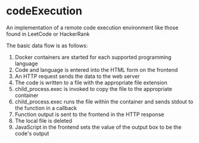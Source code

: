 # codeExecution
An implementation of a remote code execution environment like those found in LeetCode or HackerRank

The basic data flow is as follows:
1. Docker containers are started for each supported programming language
2. Code and language is entered into the HTML form on the frontend
3. An HTTP request sends the data to the web server
4. The code is written to a file with the appropriate file extension
5. child_process.exec is invoked to copy the file to the appropriate container 
6. child_process.exec runs the file within the container and sends stdout to the function in a callback
7. Function output is sent to the frontend in the HTTP response
8. The local file is deleted
9. JavaScript in the frontend sets the value of the output box to be the code's output
